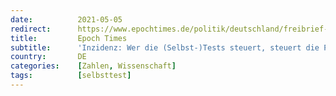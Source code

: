 ```yaml
---
date:          2021-05-05
redirect:      https://www.epochtimes.de/politik/deutschland/freibrief-der-regierung-selbsttest-lassen-inzidenz-steigen-a3505319.html
title:         Epoch Times
subtitle:      'Inzidenz: Wer die (Selbst-)Tests steuert, steuert die Pandemie'
country:       DE
categories:    [Zahlen, Wissenschaft]
tags:          [selbsttest]
---
```

